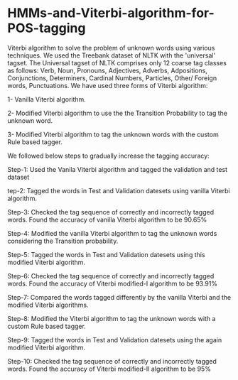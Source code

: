 # HMMs-and-Viterbi-algorithm-for-POS-tagging
Viterbi algorithm to solve the problem of unknown words using various techniques.  We used the Treebank dataset of NLTK with the 'universal' tagset. The Universal tagset of NLTK comprises only 12 coarse tag classes as follows: Verb, Noun, Pronouns, Adjectives, Adverbs, Adpositions, Conjunctions, Determiners, Cardinal Numbers, Particles, Other/ Foreign words, Punctuations.  We have used three forms of Viterbi algorithm: 

1- Vanilla Viterbi algorithm. 

2- Modified Viterbi algorithm to use the the Transition Probability to tag the unknown word. 

3- Modified Viterbi algorithm to tag the unknown words with the custom Rule based tagger.  


We followed below steps to gradually increase the tagging accuracy:  

Step-1: Used the Vanila Viterbi algorithm and tagged the validation and test dataset

tep-2: Tagged the words in Test and Validation datesets using vanilla Viterbi algorithm. 

Step-3: Checked the tag sequence of correctly and incorrectly tagged words. Found the accuracy of vanilla Viterbi algorithm to be 90.65% 

Step-4: Modified the vanilla Viterbi algorithm to tag the unknown words considering the Transition probability. 

Step-5: Tagged the words in Test and Validation datesets using this modified Viterbi algorithm. 

Step-6: Checked the tag sequence of correctly and incorrectly tagged words. Found the accuracy of Viterbi modified-I algorithm to be 93.91% 

Step-7: Compared the words tagged differently by the vanilla Viterbi and the modified Viterbi algorithms. 

Step-8: Modified the Viterbi algorithm to tag the unknown words with a custom Rule based tagger. 

Step-9: Tagged the words in Test and Validation datesets using the again modified Viterbi algorithm. 

Step-10: Checked the tag sequence of correctly and incorrectly tagged words. Found the accuracy of Viterbi modified-II algorithm to be 95%
